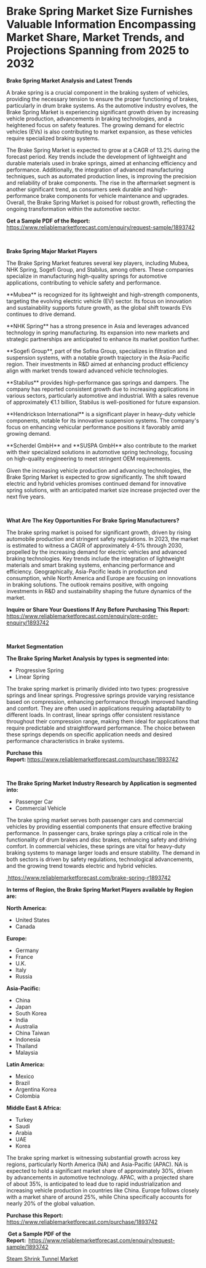 <p><h1>Brake Spring Market Size Furnishes Valuable Information Encompassing Market Share, Market Trends, and Projections Spanning from 2025 to 2032</h1></p><p><strong>Brake Spring Market Analysis and Latest Trends</strong></p>
<p><p>A brake spring is a crucial component in the braking system of vehicles, providing the necessary tension to ensure the proper functioning of brakes, particularly in drum brake systems. As the automotive industry evolves, the Brake Spring Market is experiencing significant growth driven by increasing vehicle production, advancements in braking technologies, and a heightened focus on safety features. The growing demand for electric vehicles (EVs) is also contributing to market expansion, as these vehicles require specialized braking systems.</p><p>The Brake Spring Market is expected to grow at a CAGR of 13.2% during the forecast period. Key trends include the development of lightweight and durable materials used in brake springs, aimed at enhancing efficiency and performance. Additionally, the integration of advanced manufacturing techniques, such as automated production lines, is improving the precision and reliability of brake components. The rise in the aftermarket segment is another significant trend, as consumers seek durable and high-performance brake components for vehicle maintenance and upgrades. Overall, the Brake Spring Market is poised for robust growth, reflecting the ongoing transformation within the automotive sector.</p></p>
<p><strong>Get a Sample PDF of the Report:&nbsp;</strong> <a href="https://www.reliablemarketforecast.com/enquiry/request-sample/1893742?utm_campaign=3530&utm_medium=2&utm_source=Github&utm_content=ia&utm_term=30032025&utm_id=brake-spring">https://www.reliablemarketforecast.com/enquiry/request-sample/1893742</a></p>
<p>&nbsp;</p>
<p><strong>Brake Spring Major Market Players</strong></p>
<p><p>The Brake Spring Market features several key players, including Mubea, NHK Spring, Sogefi Group, and Stabilus, among others. These companies specialize in manufacturing high-quality springs for automotive applications, contributing to vehicle safety and performance.</p><p>**Mubea** is recognized for its lightweight and high-strength components, targeting the evolving electric vehicle (EV) sector. Its focus on innovation and sustainability supports future growth, as the global shift towards EVs continues to drive demand.</p><p>**NHK Spring** has a strong presence in Asia and leverages advanced technology in spring manufacturing. Its expansion into new markets and strategic partnerships are anticipated to enhance its market position further.</p><p>**Sogefi Group**, part of the Sofina Group, specializes in filtration and suspension systems, with a notable growth trajectory in the Asia-Pacific region. Their investments in R&D aimed at enhancing product efficiency align with market trends toward advanced vehicle technologies.</p><p>**Stabilus** provides high-performance gas springs and dampers. The company has reported consistent growth due to increasing applications in various sectors, particularly automotive and industrial. With a sales revenue of approximately €1.1 billion, Stabilus is well-positioned for future expansion.</p><p>**Hendrickson International** is a significant player in heavy-duty vehicle components, notable for its innovative suspension systems. The company's focus on enhancing vehicular performance positions it favorably amid growing demand.</p><p>**Scherdel GmbH** and **SUSPA GmbH** also contribute to the market with their specialized solutions in automotive spring technology, focusing on high-quality engineering to meet stringent OEM requirements.</p><p>Given the increasing vehicle production and advancing technologies, the Brake Spring Market is expected to grow significantly. The shift toward electric and hybrid vehicles promises continued demand for innovative spring solutions, with an anticipated market size increase projected over the next five years.</p></p>
<p>&nbsp;</p>
<p><strong>What Are The Key Opportunities For Brake Spring Manufacturers?</strong></p>
<p><p>The brake spring market is poised for significant growth, driven by rising automobile production and stringent safety regulations. In 2023, the market is estimated to witness a CAGR of approximately 4-5% through 2030, propelled by the increasing demand for electric vehicles and advanced braking technologies. Key trends include the integration of lightweight materials and smart braking systems, enhancing performance and efficiency. Geographically, Asia-Pacific leads in production and consumption, while North America and Europe are focusing on innovations in braking solutions. The outlook remains positive, with ongoing investments in R&D and sustainability shaping the future dynamics of the market.</p></p>
<p><strong>Inquire or Share Your Questions If Any Before Purchasing This Report:</strong> <a href="https://www.reliablemarketforecast.com/enquiry/pre-order-enquiry/1893742?utm_campaign=3530&utm_medium=2&utm_source=Github&utm_content=ia&utm_term=30032025&utm_id=brake-spring">https://www.reliablemarketforecast.com/enquiry/pre-order-enquiry/1893742</a></p>
<p>&nbsp;</p>
<p><strong>Market Segmentation</strong></p>
<p><strong>The Brake Spring Market Analysis by types is segmented into:</strong></p>
<p><ul><li>Progressive Spring</li><li>Linear Spring</li></ul></p>
<p><p>The brake spring market is primarily divided into two types: progressive springs and linear springs. Progressive springs provide varying resistance based on compression, enhancing performance through improved handling and comfort. They are often used in applications requiring adaptability to different loads. In contrast, linear springs offer consistent resistance throughout their compression range, making them ideal for applications that require predictable and straightforward performance. The choice between these springs depends on specific application needs and desired performance characteristics in brake systems.</p></p>
<p><strong>Purchase this Report:&nbsp;</strong><a href="https://www.reliablemarketforecast.com/purchase/1893742?utm_campaign=3530&utm_medium=2&utm_source=Github&utm_content=ia&utm_term=30032025&utm_id=brake-spring">https://www.reliablemarketforecast.com/purchase/1893742</a></p>
<p>&nbsp;</p>
<p><strong>The Brake Spring Market Industry Research by Application is segmented into:</strong></p>
<p><ul><li>Passenger Car</li><li>Commercial Vehicle</li></ul></p>
<p><p>The brake spring market serves both passenger cars and commercial vehicles by providing essential components that ensure effective braking performance. In passenger cars, brake springs play a critical role in the functionality of drum brakes and disc brakes, enhancing safety and driving comfort. In commercial vehicles, these springs are vital for heavy-duty braking systems to manage larger loads and ensure stability. The demand in both sectors is driven by safety regulations, technological advancements, and the growing trend towards electric and hybrid vehicles.</p></p>
<p><a href="https://www.reliablemarketforecast.com/brake-spring-r1893742?utm_campaign=3530&utm_medium=2&utm_source=Github&utm_content=ia&utm_term=30032025&utm_id=brake-spring">&nbsp;https://www.reliablemarketforecast.com/brake-spring-r1893742</a></p>
<p><strong>In terms of Region, the Brake Spring Market Players available by Region are:</strong></p>
<p>
    <p> <strong> North America: </strong>
        <ul>
            <li>United States</li>
            <li>Canada</li>
        </ul>
        </p> 
    <p> <strong> Europe: </strong>
        <ul>
            <li>Germany</li>
            <li>France</li>
            <li>U.K.</li>
            <li>Italy</li>
            <li>Russia</li>
        </ul>
        </p> 
    <p> <strong> Asia-Pacific: </strong>
        <ul>
            <li>China</li>
            <li>Japan</li>
            <li>South Korea</li>
            <li>India</li>
            <li>Australia</li>
            <li>China Taiwan</li>
            <li>Indonesia</li>
            <li>Thailand</li>
            <li>Malaysia</li>
        </ul>
        </p> 
    <p> <strong> Latin America: </strong>
        <ul>
            <li>Mexico</li>
            <li>Brazil</li>
            <li>Argentina Korea</li>
            <li>Colombia</li>
        </ul>
        </p> 
    <p> <strong> Middle East & Africa: </strong>
        <ul>
            <li>Turkey</li>
            <li>Saudi</li>
            <li>Arabia</li>
            <li>UAE</li>
            <li>Korea</li>
        </ul>
    </p>
    </p>
<p><p>The brake spring market is witnessing substantial growth across key regions, particularly North America (NA) and Asia-Pacific (APAC). NA is expected to hold a significant market share of approximately 30%, driven by advancements in automotive technology. APAC, with a projected share of about 35%, is anticipated to lead due to rapid industrialization and increasing vehicle production in countries like China. Europe follows closely with a market share of around 25%, while China specifically accounts for nearly 20% of the global valuation.</p></p>
<p><strong>Purchase this Report: </strong><a href="https://www.reliablemarketforecast.com/purchase/1893742?utm_campaign=3530&utm_medium=2&utm_source=Github&utm_content=ia&utm_term=30032025&utm_id=brake-spring">https://www.reliablemarketforecast.com/purchase/1893742</a></p>
<p>&nbsp;<strong>Get a Sample PDF of the Report:&nbsp;&nbsp;</strong><a href="https://www.reliablemarketforecast.com/enquiry/request-sample/1893742?utm_campaign=3530&utm_medium=2&utm_source=Github&utm_content=ia&utm_term=30032025&utm_id=brake-spring">https://www.reliablemarketforecast.com/enquiry/request-sample/1893742</a></p>
<p><strong></strong></p>
<p><p><a href="https://github.com/signallaikun/Market-Research-Report-List-1/blob/main/steam-shrink-tunnel-market.md?utm_campaign=3530&utm_medium=2&utm_source=Github&utm_content=ia&utm_term=30032025&utm_id=brake-spring">Steam Shrink Tunnel Market</a></p></p>